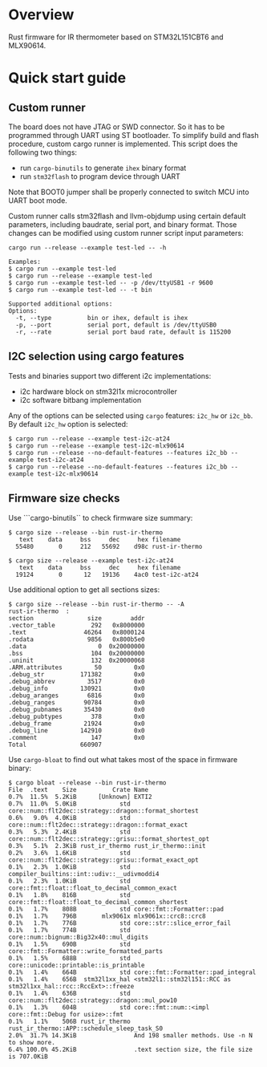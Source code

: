 # Overview
Rust firmware for IR thermometer based on STM32L151CBT6 and MLX90614.

# Quick start guide
## Custom runner
The board does not have JTAG or SWD connector. So it has to be programmed through UART using ST bootloader.
To simplify build and flash procedure, custom cargo runner is implemented. This script does
the following two things:
* run ```cargo-binutils``` to generate ```ihex``` binary format
* run ```stm32flash``` to program device through UART

Note that BOOT0 jumper shall be properly connected to switch MCU into UART boot mode.

Custom runner calls stm32flash and llvm-objdump using certain default parameters,
including baudrate, serial port, and binary format. Those changes can be modified
using custom runner script input parameters:

```
cargo run --release --example test-led -- -h

Examples:
$ cargo run --example test-led
$ cargo run --release --example test-led
$ cargo run --example test-led -- -p /dev/ttyUSB1 -r 9600
$ cargo run --example test-led -- -t bin

Supported additional options:
Options:
  -t, --type          bin or ihex, default is ihex
  -p, --port          serial port, default is /dev/ttyUSB0
  -r, --rate          serial port baud rate, default is 115200
```

## I2C selection using cargo features
Tests and binaries support two different i2c implementations:
* i2c hardware block on stm32l1x microcontroller
* i2c software bitbang implementation

Any of the options can be selected using ```cargo``` features: ```i2c_hw``` or ```i2c_bb```.
By default ```i2c_hw``` option is selected:

```
$ cargo run --release --example test-i2c-at24
$ cargo run --release --example test-i2c-mlx90614
$ cargo run --release --no-default-features --features i2c_bb --example test-i2c-at24
$ cargo run --release --no-default-features --features i2c_bb --example test-i2c-mlx90614
```

## Firmware size checks
Use ```cargo-binutils`` to check firmware size summary:
```
$ cargo size --release --bin rust-ir-thermo
   text	   data	    bss	    dec	    hex	filename
  55480	      0	    212	  55692	   d98c	rust-ir-thermo

$ cargo size --release --example test-i2c-at24
   text	   data	    bss	    dec	    hex	filename
  19124	      0	     12	  19136	   4ac0	test-i2c-at24
```

Use additional option to get all sections sizes:
```
$ cargo size --release --bin rust-ir-thermo -- -A   
rust-ir-thermo  :
section               size        addr
.vector_table          292   0x8000000
.text                46264   0x8000124
.rodata               9856   0x800b5e0
.data                    0  0x20000000
.bss                   104  0x20000000
.uninit                132  0x20000068
.ARM.attributes         50         0x0
.debug_str          171382         0x0
.debug_abbrev         3517         0x0
.debug_info         130921         0x0
.debug_aranges        6816         0x0
.debug_ranges        90784         0x0
.debug_pubnames      35430         0x0
.debug_pubtypes        378         0x0
.debug_frame         21924         0x0
.debug_line         142910         0x0
.comment               147         0x0
Total               660907
```

Use ```cargo-bloat``` to find out what takes most of the space in firmware binary:
```
$ cargo bloat --release --bin rust-ir-thermo 
File  .text    Size          Crate Name
0.7%  11.5%  5.2KiB      [Unknown] EXTI2
0.7%  11.0%  5.0KiB            std core::num::flt2dec::strategy::dragon::format_shortest
0.6%   9.0%  4.0KiB            std core::num::flt2dec::strategy::dragon::format_exact
0.3%   5.3%  2.4KiB            std core::num::flt2dec::strategy::grisu::format_shortest_opt
0.3%   5.1%  2.3KiB rust_ir_thermo rust_ir_thermo::init
0.2%   3.6%  1.6KiB            std core::num::flt2dec::strategy::grisu::format_exact_opt
0.1%   2.3%  1.0KiB            std compiler_builtins::int::udiv::__udivmoddi4
0.1%   2.3%  1.0KiB            std core::fmt::float::float_to_decimal_common_exact
0.1%   1.8%    816B            std core::fmt::float::float_to_decimal_common_shortest
0.1%   1.7%    808B            std core::fmt::Formatter::pad
0.1%   1.7%    796B       mlx9061x mlx9061x::crc8::crc8
0.1%   1.7%    776B            std core::str::slice_error_fail
0.1%   1.7%    774B            std core::num::bignum::Big32x40::mul_digits
0.1%   1.5%    690B            std core::fmt::Formatter::write_formatted_parts
0.1%   1.5%    688B            std core::unicode::printable::is_printable
0.1%   1.4%    664B            std core::fmt::Formatter::pad_integral
0.1%   1.4%    656B  stm32l1xx_hal <stm32l1::stm32l151::RCC as stm32l1xx_hal::rcc::RccExt>::freeze
0.1%   1.4%    636B            std core::num::flt2dec::strategy::dragon::mul_pow10
0.1%   1.3%    604B            std core::fmt::num::<impl core::fmt::Debug for usize>::fmt
0.1%   1.1%    506B rust_ir_thermo rust_ir_thermo::APP::schedule_sleep_task_S0
2.0%  31.7% 14.3KiB                And 198 smaller methods. Use -n N to show more.
6.4% 100.0% 45.2KiB                .text section size, the file size is 707.0KiB
```
